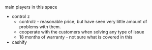 main players in this space

- control z
    - controlz - reasonable price, but have seen very little amount of problems with them.
    - cooperate with the customers when solving any type of issue
    - 18 months of warranty - not sure what is covered in this
- cashify